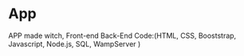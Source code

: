 # App
APP made witch, Front-end Back-End Code:(HTML, CSS, Booststrap, Javascript, Node.js, SQL, WampServer )
